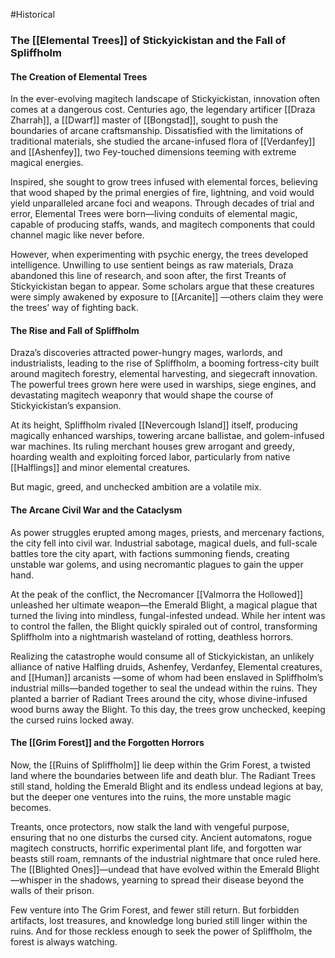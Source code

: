 #Historical
### **The [[Elemental Trees]] of Stickyickistan and the Fall of Spliffholm**

#### The Creation of Elemental Trees

In the ever-evolving magitech landscape of Stickyickistan, innovation often comes at a dangerous cost. Centuries ago, the legendary artificer [[Draza Zharrah]], a [[Dwarf]] master of [[Bongstad]], sought to push the boundaries of arcane craftsmanship. Dissatisfied with the limitations of traditional materials, she studied the arcane-infused flora of [[Verdanfey]] and [[Ashenfey]], two Fey-touched dimensions teeming with extreme magical energies.

Inspired, she sought to grow trees infused with elemental forces, believing that wood shaped by the primal energies of fire, lightning, and void would yield unparalleled arcane foci and weapons. Through decades of trial and error, Elemental Trees were born—living conduits of elemental magic, capable of producing staffs, wands, and magitech components that could channel magic like never before.

However, when experimenting with psychic energy, the trees developed intelligence. Unwilling to use sentient beings as raw materials, Draza abandoned this line of research, and soon after, the first Treants of Stickyickistan began to appear. Some scholars argue that these creatures were simply awakened by exposure to [[Arcanite]] —others claim they were the trees’ way of fighting back.
#### The Rise and Fall of Spliffholm

Draza’s discoveries attracted power-hungry mages, warlords, and industrialists, leading to the rise of Spliffholm, a booming fortress-city built around magitech forestry, elemental harvesting, and siegecraft innovation. The powerful trees grown here were used in warships, siege engines, and devastating magitech weaponry that would shape the course of Stickyickistan’s expansion.

At its height, Spliffholm rivaled [[Nevercough Island]] itself, producing magically enhanced warships, towering arcane ballistae, and golem-infused war machines. Its ruling merchant houses grew arrogant and greedy, hoarding wealth and exploiting forced labor, particularly from native [[Halflings]] and minor elemental creatures.

But magic, greed, and unchecked ambition are a volatile mix.
#### The Arcane Civil War and the Cataclysm

As power struggles erupted among mages, priests, and mercenary factions, the city fell into civil war. Industrial sabotage, magical duels, and full-scale battles tore the city apart, with factions summoning fiends, creating unstable war golems, and using necromantic plagues to gain the upper hand.

At the peak of the conflict, the Necromancer [[Valmorra the Hollowed]] unleashed her ultimate weapon—the Emerald Blight, a magical plague that turned the living into mindless, fungal-infested undead. While her intent was to control the fallen, the Blight quickly spiraled out of control, transforming Spliffholm into a nightmarish wasteland of rotting, deathless horrors.

Realizing the catastrophe would consume all of Stickyickistan, an unlikely alliance of native Halfling druids, Ashenfey, Verdanfey, Elemental creatures, and [[Human]] arcanists —some of whom had been enslaved in Spliffholm’s industrial mills—banded together to seal the undead within the ruins. They planted a barrier of Radiant Trees around the city, whose divine-infused wood burns away the Blight. To this day, the trees grow unchecked, keeping the cursed ruins locked away.
#### The [[Grim Forest]] and the Forgotten Horrors

Now, the [[Ruins of Spliffholm]] lie deep within the Grim Forest, a twisted land where the boundaries between life and death blur. The Radiant Trees still stand, holding the Emerald Blight and its endless undead legions at bay, but the deeper one ventures into the ruins, the more unstable magic becomes.

Treants, once protectors, now stalk the land with vengeful purpose, ensuring that no one disturbs the cursed city. Ancient automatons, rogue magitech constructs, horrific experimental plant life, and forgotten war beasts still roam, remnants of the industrial nightmare that once ruled here. The [[Blighted Ones]]—undead that have evolved within the Emerald Blight—whisper in the shadows, yearning to spread their disease beyond the walls of their prison.

Few venture into The Grim Forest, and fewer still return. But forbidden artifacts, lost treasures, and knowledge long buried still linger within the ruins. And for those reckless enough to seek the power of Spliffholm, the forest is always watching.